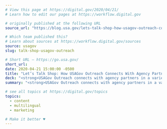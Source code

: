 ```yaml
---
# View this page at https://digital.gov/2020/04/21/
# Learn how to edit our pages at https://workflow.digital.gov

# originally published at the following URL
source_url: "https://blog.usa.gov/lets-talk-shop-how-usagov-outreach-connects-with-agency-partners"

# Which team published this?
# Learn about sources at https://workflow.digital.gov/sources
source: usagov
slug: talk-shop-usagov-outreach

# Short URL — https://go.usa.gov/
short_url: 
date: 2020-04-21 15:00:00 -0500
title: "Let’s Talk Shop: How USAGov Outreach Connects With Agency Partners"
deck: "<strong>USAGov Outreach connects with agency partners in a variety of ways</strong>—if you’re from a federal agency looking for new ways to reach your audience, learn about partnering with USAGov!"
summary: "<strong>USAGov Outreach connects with agency partners in a variety of ways</strong>—if you’re from a federal agency looking for new ways to reach your audience, learn about partnering with USAGov!"

# see all topics at https://digital.gov/topics
topics: 
  - content
  - multilingual
  - marketing

# Make it better ♥
---
```

